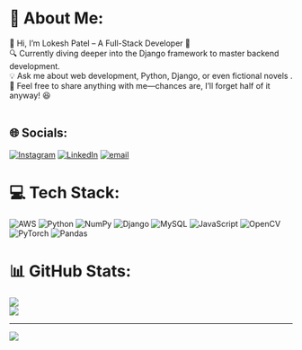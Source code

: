 # 💫 About Me:
👋 Hi, I’m Lokesh Patel – A Full-Stack Developer 🚀<br>🔍 Currently diving deeper into the Django framework to master backend development.<br>💡 Ask me about web development, Python, Django, or even fictional novels .<br>💬 Feel free to share anything with me—chances are, I’ll forget half of it anyway! 😆<br><br>


## 🌐 Socials:
[![Instagram](https://img.shields.io/badge/Instagram-%23E4405F.svg?logo=Instagram&logoColor=white)](https://instagram.com/_vipul_patel27_) [![LinkedIn](https://img.shields.io/badge/LinkedIn-%230077B5.svg?logo=linkedin&logoColor=white)](https://linkedin.com/in/lokesh27patel) [![email](https://img.shields.io/badge/Email-D14836?logo=gmail&logoColor=white)](mailto:lokeshpatel2714@gmail.com ) 

# 💻 Tech Stack:
![AWS](https://img.shields.io/badge/AWS-%23FF9900.svg?style=for-the-badge&logo=amazon-aws&logoColor=white) ![Python](https://img.shields.io/badge/python-3670A0?style=for-the-badge&logo=python&logoColor=ffdd54) ![NumPy](https://img.shields.io/badge/numpy-%23013243.svg?style=for-the-badge&logo=numpy&logoColor=white) ![Django](https://img.shields.io/badge/django-%23092E20.svg?style=for-the-badge&logo=django&logoColor=white) ![MySQL](https://img.shields.io/badge/mysql-4479A1.svg?style=for-the-badge&logo=mysql&logoColor=white) ![JavaScript](https://img.shields.io/badge/javascript-%23323330.svg?style=for-the-badge&logo=javascript&logoColor=%23F7DF1E) ![OpenCV](https://img.shields.io/badge/opencv-%23white.svg?style=for-the-badge&logo=opencv&logoColor=white) ![PyTorch](https://img.shields.io/badge/PyTorch-%23EE4C2C.svg?style=for-the-badge&logo=PyTorch&logoColor=white) ![Pandas](https://img.shields.io/badge/pandas-%23150458.svg?style=for-the-badge&logo=pandas&logoColor=white)
# 📊 GitHub Stats:
![](https://github-readme-stats.vercel.app/api?username=lokesh2728&theme=nightowl&hide_border=false&include_all_commits=false&count_private=false)<br/>
![](https://github-readme-stats.vercel.app/api/top-langs/?username=lokesh2728&theme=nightowl&hide_border=false&include_all_commits=false&count_private=false&layout=compact)

---
[![](https://visitcount.itsvg.in/api?id=lokesh2728&icon=0&color=0)](https://visitcount.itsvg.in)

<!-- Proudly created with GPRM ( https://gprm.itsvg.in ) -->
